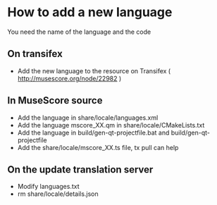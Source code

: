 How to add a new language
=========================

You need the name of the language and the code

On transifex
------
* Add the new language to the resource on Transifex ( http://musescore.org/node/22982 )

In MuseScore source 
------
* Add the language in share/locale/languages.xml
* Add the language mscore_XX.qm in share/locale/CMakeLists.txt
* Add the language in build/gen-qt-projectfile.bat and build/gen-qt-projectfile
* Add the share/locale/mscore_XX.ts file, tx pull can help

On the update translation server
------
* Modify languages.txt
* rm share/locale/details.json

